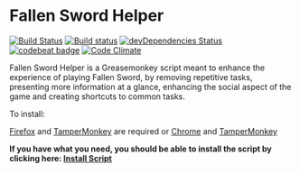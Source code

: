 # Fallen Sword Helper

[![Build Status](https://travis-ci.org/fallenswordhelper/fallenswordhelper.svg?branch=master)](https://travis-ci.org/fallenswordhelper/fallenswordhelper)
[![Build status](https://ci.appveyor.com/api/projects/status/715kmqrhqvuna3aa/branch/master?svg=true)](https://ci.appveyor.com/project/atompkins/fallenswordhelper/branch/master)
[![devDependencies Status](https://david-dm.org/fallenswordhelper/fallenswordhelper/dev-status.svg)](https://david-dm.org/fallenswordhelper/fallenswordhelper?type=dev)
[![codebeat badge](https://codebeat.co/badges/63cac31b-413a-4f54-b445-025c94033b49)](https://codebeat.co/projects/github-com-fallenswordhelper-fallenswordhelper-master)
[![Code Climate](https://codeclimate.com/github/fallenswordhelper/fallenswordhelper/badges/gpa.svg)](https://codeclimate.com/github/fallenswordhelper/fallenswordhelper)

Fallen Sword Helper is a Greasemonkey script meant to enhance the experience of playing Fallen Sword, by removing repetitive tasks, presenting more information at a glance, enhancing the social aspect of the game and creating shortcuts to common tasks.

To install:

[Firefox](http://getfirefox.com) and [TamperMonkey](https://addons.mozilla.org/en-US/firefox/addon/tampermonkey/) are required or [Chrome](http://www.google.com/chrome/) and [TamperMonkey](https://chrome.google.com/webstore/detail/tampermonkey/dhdgffkkebhmkfjojejmpbldmpobfkfo)

**If you have what you need, you should be able to install the script by clicking here: [Install Script](https://fallenswordhelper.github.io/fallenswordhelper/Releases/Current/fallenswordhelper.user.js)**



